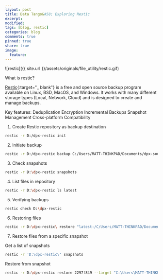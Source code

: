 ```yaml
---
layout: post
title: Data Tango&#58; Exploring Restic
excerpt:
modified:
tags: [blog, restic]
categories: blog
comments: true
pinned: true
share: true
image:
  feature:
---
```


![restic]({{ site.url }}/assets/originals/file_utility/restic.gif)

What is restic?

[Restic](https://restic.net/){:target="\_ blank"} is a free and open source backup program available on Linux, BSD, MacOS, and Windows. It works with many different storage types (Local, Network, Cloud) and is designed to create and manage backups.

Key features:
Deduplication
Encryption
Incremental Backups
Snapshot Management
Cross-platform Compatibility

1. Create Restic repository as backup destination

```bash
restic -r D:/dpx-restic init
```

2. Initiate backup

```bash
restic -r D:/dpx-restic backup C:/Users/MATT-THINKPAD/Documents/dpx-source/
```

3. Check snapshots

```bash
restic -r D:\dpx-restic snapshots
```

4. List files in repository

```bash
restic -r D:\dpx-restic ls latest
```

5. Verifying backups

```bash
restic check D:\dpx-restic
```

6. Restoring files

```bash
restic -r D:\dpx-restic\ restore "latest:/C/Users/MATT-THINKPAD/Documents/dpx-source/" --target "C:\Users\MATT-THINKPAD\OneDrive - nyu.edu\Desktop\dpx-restore"
```

7. Restore files from a specific snapshot

Get a list of snapshots

```bash
restic -r 'D:\dpx-restic\' snapshots
```

Restore from snapshot

```bash
restic -r D:\dpx-restic restore 2297f849 --target "C:\Users\MATT-THINKPAD\OneDrive - nyu.edu\Desktop\dpx-restore"
```
